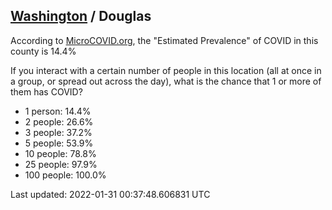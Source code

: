 
## [Washington](/united-states/washington) / Douglas

According to [MicroCOVID.org](http://microcovid.org),
the "Estimated Prevalence" of COVID in this county is 14.4%

If you interact with a certain number of people in this location
(all at once in a group, or spread out across the day), what is the chance that
1 or more of them has COVID?

- 1 person: 14.4%
- 2 people: 26.6%
- 3 people: 37.2%
- 5 people: 53.9%
- 10 people: 78.8%
- 25 people: 97.9%
- 100 people: 100.0%

Last updated: 2022-01-31 00:37:48.606831 UTC
